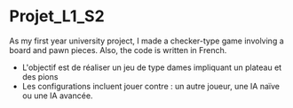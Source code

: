 # Projet_L1_S2

As my first year university project, I made a checker-type game involving a board and pawn pieces.
Also, the code is written in French.

- L'objectif est de réaliser un jeu de type dames impliquant un plateau et des pions
- Les configurations incluent jouer contre : un autre joueur, une IA naïve ou une IA avancée.
